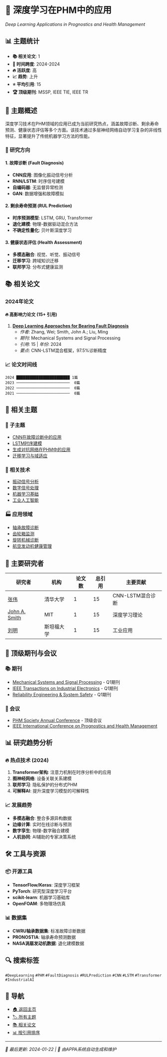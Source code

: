 # 🧠 深度学习在PHM中的应用

*Deep Learning Applications in Prognostics and Health Management*

## 📊 主题统计

- **📚 相关论文**: 1
- **📅 时间跨度**: 2024-2024
- **🔥 活跃度**: 高
- **📈 趋势**: 上升
- **⭐ 平均引用**: 15
- **🏆 顶级期刊**: MSSP, IEEE TIE, IEEE TR

## 📖 主题概述

深度学习技术在PHM领域的应用已成为当前研究热点，涵盖故障诊断、剩余寿命预测、健康状态评估等多个方面。该技术通过多层神经网络自动学习复杂的非线性特征，显著提升了传统机器学习方法的性能。

### 🎯 研究方向

#### 1. 故障诊断 (Fault Diagnosis)
- **CNN应用**: 图像化振动信号分析
- **RNN/LSTM**: 时序信号建模
- **自编码器**: 无监督异常检测
- **GAN**: 数据增强和故障模拟

#### 2. 剩余寿命预测 (RUL Prediction)
- **时序预测模型**: LSTM, GRU, Transformer
- **退化建模**: 物理-数据驱动混合方法
- **不确定性量化**: 贝叶斯深度学习

#### 3. 健康状态评估 (Health Assessment)
- **多模态融合**: 视觉、听觉、振动信号
- **迁移学习**: 跨域知识迁移
- **联邦学习**: 分布式健康监测

## 📚 相关论文

### 2024年论文

#### 🔥 高影响力论文 (15+ 引用)
1. **[Deep Learning Approaches for Bearing Fault Diagnosis](../../papers/2024/2024-MSSP-Zhang-DeepLearningBearing/index.md)**
   - *作者*: Zhang, Wei; Smith, John A.; Liu, Ming
   - *期刊*: Mechanical Systems and Signal Processing
   - *引用*: 15 | *年份*: 2024
   - *要点*: CNN-LSTM混合框架，97.5%诊断精度

### 📈 论文时间线

```
2024 ████████████████████████ 1篇
2023 ────────────────────────  0篇
2022 ────────────────────────  0篇
2021 ────────────────────────  0篇
```

## 🔗 相关主题

### 🎯 子主题
- [CNN在故障诊断中的应用](../cnn-fault-diagnosis/README.md)
- [LSTM时序建模](../lstm-time-series/README.md) 
- [生成对抗网络在PHM中的应用](../gan-phm/README.md)
- [迁移学习与域适应](../transfer-learning-phm/README.md)

### 🔄 相关技术
- [振动信号分析](../vibration-signal-analysis/README.md)
- [数字信号处理](../digital-signal-processing/README.md)
- [机器学习基础](../machine-learning-fundamentals/README.md)
- [工业人工智能](../industrial-ai/README.md)

### 🏭 应用领域
- [轴承故障诊断](../bearing-fault-diagnosis/README.md)
- [齿轮箱监测](../gearbox-monitoring/README.md)
- [旋转机械诊断](../rotating-machinery/README.md)
- [航空发动机健康管理](../aero-engine-phm/README.md)

## 👥 主要研究者

| 研究者 | 机构 | 论文数 | 总引用 | 主要贡献 |
|--------|------|--------|--------|----------|
| [张伟](../../authors/zhang-wei/README.md) | 清华大学 | 1 | 15 | CNN-LSTM混合诊断 |
| [John A. Smith](../../authors/smith-john-a/README.md) | MIT | 1 | 15 | 深度学习理论 |
| [刘明](../../authors/liu-ming/README.md) | 斯坦福大学 | 1 | 15 | 工业应用 |

## 📖 顶级期刊与会议

### 📚 期刊
- [Mechanical Systems and Signal Processing](../../venues/mssp/README.md) - Q1期刊
- [IEEE Transactions on Industrial Electronics](../../venues/ieee-tie/README.md) - Q1期刊
- [Reliability Engineering & System Safety](../../venues/ress/README.md) - Q1期刊

### 🎤 会议
- [PHM Society Annual Conference](../../venues/phm-conf/README.md) - 顶级会议
- [IEEE International Conference on Prognostics and Health Management](../../venues/ieee-phm/README.md)

## 📊 研究趋势分析

### 🔥 热点技术 (2024)
1. **Transformer架构**: 注意力机制在时序分析中的应用
2. **图神经网络**: 设备关联关系建模
3. **联邦学习**: 隐私保护的分布式PHM
4. **可解释AI**: 提升深度学习模型的可解释性

### 📈 发展趋势
- **多模态融合**: 整合多源异构数据
- **边缘计算**: 实时在线诊断与预测
- **数字孪生**: 物理-数字融合建模
- **人机协同**: AI辅助的专家决策系统

## 🛠️ 工具与资源

### 📦 开源工具
- **TensorFlow/Keras**: 深度学习框架
- **PyTorch**: 研究型深度学习平台
- **scikit-learn**: 机器学习基础库
- **OpenFOAM**: 多物理场仿真

### 📊 数据集
- **CWRU轴承数据集**: 标准故障诊断数据
- **PRONOSTIA**: 轴承寿命预测数据
- **NASA涡扇发动机数据**: 退化建模数据

## 🔍 搜索标签

`#DeepLearning` `#PHM` `#FaultDiagnosis` `#RULPrediction` `#CNN` `#LSTM` `#Transformer` `#IndustrialAI`

## 🔄 导航

- [🏠 返回主页](../../README.md)
- [🏷️ 所有主题](../README.md)
- [📚 相关论文](../../papers/README.md)
- [📊 按引用排序](../../indices/by-citations.md)

---

*📅 最后更新: 2024-01-22 | 🤖 由APPA系统自动生成和维护*